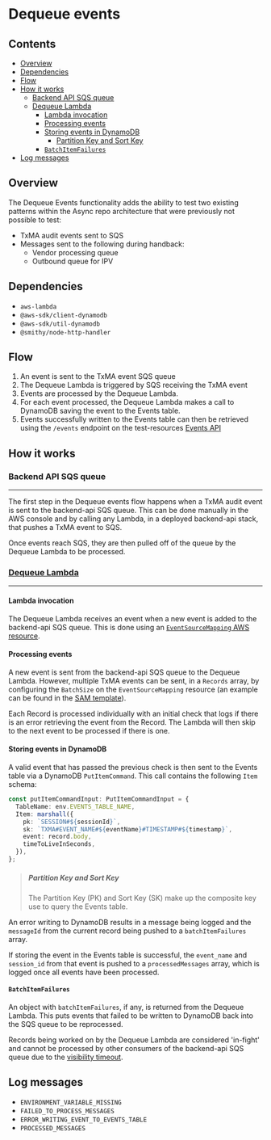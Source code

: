 # Dequeue events

## Contents
- [Overview](#overview)
- [Dependencies](#dependencies)
- [Flow](#flow)
- [How it works](#how-it-works)
    - [Backend API SQS queue](#backend-api-sqs-queue)
    - [Dequeue Lambda](#dequeue-lambda)
        - [Lambda invocation](#lambda-invocation)
        - [Processing events](#processing-events)
        - [Storing events in DynamoDB](#storing-events-in-dynamodb)
            - [Partition Key and Sort Key](#partition-key-and-sort-key)
        - [`BatchItemFailures`](#batchitemfailures)
- [Log messages](#log-messages)

## Overview

The Dequeue Events functionality adds the ability to test two existing patterns
within the Async repo architecture that were previously not possible to test:

- TxMA audit events sent to SQS
-  Messages sent to the following during handback:
    - Vendor processing queue
    - Outbound queue for IPV


## Dependencies

- `aws-lambda`
- `@aws-sdk/client-dynamodb`
- `@aws-sdk/util-dynamodb`
- `@smithy/node-http-handler`

## Flow

1. An event is sent to the TxMA event SQS queue
1. The Dequeue Lambda is triggered by SQS receiving the TxMA event
1. Events are processed by the Dequeue Lambda.
1. For each event processed, the Dequeue Lambda makes a call to DynamoDB saving
the event to the Events table.
1. Events successfully written to the Events table can then be retrieved using
the `/events` endpoint on the test-resources
[Events API](../../../openApiSpecs/events-spec.yaml)

## How it works

### Backend API SQS queue
---

The first step in the Dequeue events flow happens when a TxMA audit event is
sent to the backend-api SQS queue. This can be done manually in the AWS console
and by calling any Lambda, in a deployed backend-api stack, that pushes a TxMA
event to SQS.

Once events reach SQS, they are then pulled off of the queue by the Dequeue
Lambda to be processed.

### [Dequeue Lambda](./dequeueHandler.ts)
---

#### Lambda invocation

The Dequeue Lambda receives an event when a new event is added to the
backend-api SQS queue. This is done using an [`EventSourceMapping` AWS resource](https://docs.aws.amazon.com/AWSCloudFormation/latest/UserGuide/aws-resource-lambda-eventsourcemapping.html).

#### Processing events

A new event is sent from the backend-api SQS queue to the Dequeue Lambda.
However, multiple TxMA events can be sent, in a `Records` array, by configuring
the `BatchSize` on the `EventSourceMapping` resource (an example can be found in
the [SAM template](../../../infra/dequeue/function.yaml)).

Each Record is processed individually with an initial check that logs if there
is an error retrieving the event from the Record. The Lambda will then skip to
the next event to be processed if there is one.

#### Storing events in DynamoDB

A valid event that has passed the previous check is then sent to the Events
table via a DynamoDB `PutItemCommand`. This call contains the following `Item`
schema:

```typescript
const putItemCommandInput: PutItemCommandInput = {
  TableName: env.EVENTS_TABLE_NAME,
  Item: marshall({
    pk: `SESSION#${sessionId}`,
    sk: `TXMA#EVENT_NAME#${eventName}#TIMESTAMP#${timestamp}`,
    event: record.body,
    timeToLiveInSeconds,
  }),
};
```

> ##### Partition Key and Sort Key
> The Partition Key (PK) and Sort Key (SK) make up the composite key use to
> query the Events table.


An error writing to DynamoDB results in a message being logged and the
`messageId` from the current record being pushed to a `batchItemFailures` array.

If storing the event in the Events table is successful, the `event_name` and
`session_id` from that event is pushed to a `processedMessages` array, which is
logged once all events have been processed.

#### `BatchItemFailures`

An object with `batchItemFailures`, if any, is returned from the Dequeue Lambda.
This puts events that failed to be written to DynamoDB back into the SQS queue
to be reprocessed.

Records being worked on by the Dequeue Lambda are considered 'in-fight' and
cannot be processed by other consumers of the backend-api SQS queue due to the
[visibility timeout](https://docs.aws.amazon.com/AWSSimpleQueueService/latest/SQSDeveloperGuide/sqs-visibility-timeout.html).

## Log messages

- `ENVIRONMENT_VARIABLE_MISSING`
- `FAILED_TO_PROCESS_MESSAGES`
- `ERROR_WRITING_EVENT_TO_EVENTS_TABLE`
- `PROCESSED_MESSAGES`
